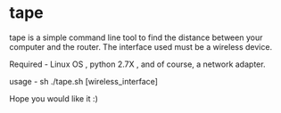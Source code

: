 # tape
tape is a simple command line tool to find the distance between your computer and the router. The interface used must be a wireless device.

Required - Linux OS , python 2.7X , and of course, a network adapter.
 

usage - sh ./tape.sh [wireless_interface]

Hope you would like it :)
